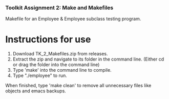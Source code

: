 ### Toolkit Assignment 2: Make and Makefiles

Makefile for an Employee & Employee subclass testing program. 

# Instructions for use
1. Download TK_2_Makefiles.zip from releases.
2. Extract the zip and navigate to its folder in the command line. (Either cd or drag the folder into the command line)
3. Type 'make' into the command line to compile.
4. Type "./employee" to run.

When finished, type 'make clean' to remove all unnecessary files like objects and emacs backups.
